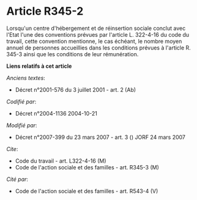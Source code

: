 # Article R345-2

Lorsqu'un centre d'hébergement et de réinsertion sociale conclut avec l'Etat l'une des conventions prévues par l'article L.
322-4-16 du code du travail, cette convention mentionne, le cas échéant, le nombre moyen annuel de personnes accueillies dans
les conditions prévues à l'article R. 345-3 ainsi que les conditions de leur rémunération.

**Liens relatifs à cet article**

_Anciens textes_:

  - Décret n°2001-576 du 3 juillet 2001 - art. 2 (Ab)

_Codifié par_:

  - Décret n°2004-1136 2004-10-21

_Modifié par_:

  - Décret n°2007-399 du 23 mars 2007 - art. 3 () JORF 24 mars 2007

_Cite_:

  - Code du travail - art. L322-4-16 (M)
  - Code de l'action sociale et des familles - art. R345-3 (M)

_Cité par_:

  - Code de l'action sociale et des familles - art. R543-4 (V)
